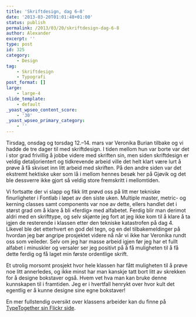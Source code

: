 ```yaml
---
title: 'Skriftdesign, dag 6–8'
date: '2013-03-20T01:01:48+01:00'
status: publish
permalink: /2013/03/20/skriftdesign-dag-6-8
author: Alexander
excerpt: ''
type: post
id: 325
category:
    - Design
tag:
    - Skriftdesign
    - Typografi
post_format: []
large:
    - large-4
slide_template:
    - default
_yoast_wpseo_content_score:
    - '30'
_yoast_wpseo_primary_category:
    - ''
---
```

Tirsdag, onsdag og torsdag 12.–14. mars var Veronika Burian tilbake og vi hadde de tre dager til med skriftdesign. I tiden mellom hun var borte var det i stor grad frivillig å jobbe videre med skriften sin, men siden skriftdesign er veldig detaljorientert og tidkrevende arbeid ville det helt klart være lurt å prøve å få skviset inn litt arbeid med skriften. På den andre siden var det ekstremt hektiske uker som lå i mellom hennes besøk her på Gjøvik og det ble dessverre ikke gjort så veldig store fremskritt i mellomtiden.

Vi fortsatte der vi slapp og fikk litt prøvd oss på litt mer tekniske finurligheter i Fontlab i løpet av den siste uken. Multiple master, metric- og kerning classes samt components var noe av dette, ellers handlet det i størst grad om å klare å bli «ferdig» med alfabetet. Ferdig blir man derimot aldri med en skrifttype, og selv skjønte jeg fort at jeg ikke kom til å klare å ta igjen de resterende i klassen etter den tekniske katastrofen på dag 4. Likevel ble det etterhvert en god del tegn, og en del tilbakemeldinger på hvordan jeg bør angripe prosjektet videre nå når vi ikke har Veronika rundt oss som veileder. Selv om jeg har masse arbeid igjen før jeg har et fullt alfabet i minuskler og versaler ser jeg positivt på å få muligheten til å få dette ferdig og få laget min første ordentlige skrift.

<!-- [![Tekstprøve på skriften Port Arthur](../../../../../uploads/2013/03/port_arthur.png)](http://ap.local/wp-content/uploads/2013/03/port_arthur.png) -->

Et utrolig morsomt prosjekt hvor hele klassen har fått muligheten til å prøve noe litt annerledes, og ikke minst har man kanskje tatt bort litt av skrekken for å designe bokstaver også. Hvem vet hva man kan bruke denne kunnskapen til i framtiden. Jeg er i hvertfall henrykt over hvor kult det egentlig er å kunne designe sine egne bokstaver!

<!-- ![Klassens arbeider hengt opp på veggen.](../../../../../uploads/2013/03/20130320-005920.jpg) -->

En mer fullstendig oversikt over klassens arbeider kan du finne på [TypeTogether sin Flickr side](https://www.flickr.com/photos/typetogether/sets/72157633031605135/).
